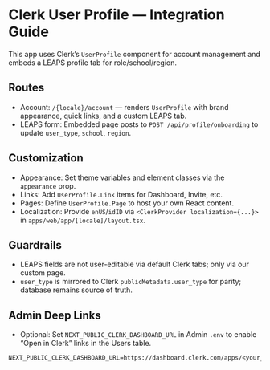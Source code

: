# Clerk User Profile — Integration Guide

This app uses Clerk’s `UserProfile` component for account management and embeds a LEAPS profile tab for role/school/region.

## Routes

- Account: `/{locale}/account` — renders `UserProfile` with brand appearance, quick links, and a custom LEAPS tab.
- LEAPS form: Embedded page posts to `POST /api/profile/onboarding` to update `user_type`, `school`, `region`.

## Customization

- Appearance: Set theme variables and element classes via the `appearance` prop.
- Links: Add `UserProfile.Link` items for Dashboard, Invite, etc.
- Pages: Define `UserProfile.Page` to host your own React content.
- Localization: Provide `enUS`/`idID` via `<ClerkProvider localization={...}>` in `apps/web/app/[locale]/layout.tsx`.

## Guardrails

- LEAPS fields are not user-editable via default Clerk tabs; only via our custom page.
- `user_type` is mirrored to Clerk `publicMetadata.user_type` for parity; database remains source of truth.

## Admin Deep Links

- Optional: Set `NEXT_PUBLIC_CLERK_DASHBOARD_URL` in Admin `.env` to enable “Open in Clerk” links in the Users table.

```
NEXT_PUBLIC_CLERK_DASHBOARD_URL=https://dashboard.clerk.com/apps/<your_app_id>
```

